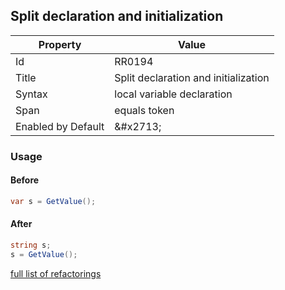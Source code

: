 ## Split declaration and initialization

| Property | Value |
| -------- | ----- |
| Id | RR0194 |
| Title | Split declaration and initialization |
| Syntax | local variable declaration |
| Span | equals token |
| Enabled by Default | &\#x2713; |

### Usage

#### Before

```csharp
var s = GetValue();
```

#### After

```csharp
string s;
s = GetValue();
```

[full list of refactorings](Refactorings.md)